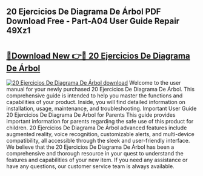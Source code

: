 ## 20 Ejercicios De Diagrama De Árbol PDF Download Free - Part-A04 User Guide Repair 49Xz1

# <h2><a href="http://dfq88m.blite.top/?on=20+Ejercicios+De+Diagrama+De+%c3%81rbol">🔗Download New 👉🔴 20 Ejercicios De Diagrama De Árbol</a></h2>

[![20 Ejercicios De Diagrama De Árbol download](https://i.imgur.com/lujVjoI.png)](http://dfq88m.blite.top/?on=20+Ejercicios+De+Diagrama+De+%c3%81rbol)
Welcome to the user manual for your newly purchased 20 Ejercicios De Diagrama De Árbol. This comprehensive guide is intended to help you master the functions and capabilities of your product. Inside, you will find detailed information on installation, usage, maintenance, and troubleshooting. Important User Guide 20 Ejercicios De Diagrama De Árbol for Parents This guide provides important information for parents regarding the safe use of this product for children. 20 Ejercicios De Diagrama De Árbol advanced features include augmented reality, voice recognition, customizable alerts, and multi-device compatibility, all accessible through the sleek and user-friendly interface. We believe that the 20 Ejercicios De Diagrama De Árbol has been a comprehensive and thorough resource in your quest to understand the features and capabilities of your new item. If you need any assistance or have any questions, our customer service team is always available.
